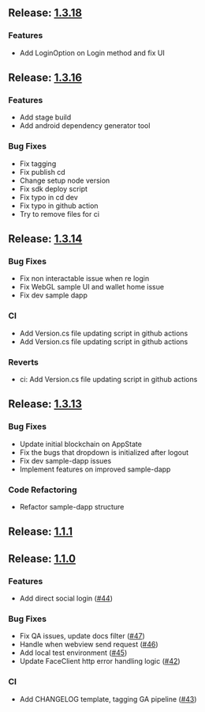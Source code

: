 
<a name="1.3.18"></a>
## Release: [1.3.18](https://github.com/HAECHI-LABS/core/releases/tag/1.3.18)
### Features
- Add LoginOption on Login method and fix UI


<a name="1.3.16"></a>
## Release: [1.3.16](https://github.com/HAECHI-LABS/core/releases/tag/1.3.16)
### Features
- Add stage build
- Add android dependency generator tool

### Bug Fixes
- Fix tagging
- Fix publish cd
- Change setup node version
- Fix sdk deploy script
- Fix typo in cd dev
- Fix typo in github action
- Try to remove files for ci


<a name="1.3.14"></a>
## Release: [1.3.14](https://github.com/HAECHI-LABS/core/releases/tag/1.3.14)
### Bug Fixes
- Fix non interactable issue when re login
- Fix WebGL sample UI and wallet home issue
- Fix dev sample dapp

### CI
- Add Version.cs file updating script in github actions
- Add Version.cs file updating script in github actions

### Reverts
- ci: Add Version.cs file updating script in github actions


<a name="1.3.13"></a>
## Release: [1.3.13](https://github.com/HAECHI-LABS/core/releases/tag/1.3.13)
### Bug Fixes
- Update initial blockchain on AppState
- Fix the bugs that dropdown is initialized after logout
- Fix dev sample-dapp issues
- Implement features on improved sample-dapp

### Code Refactoring
- Refactor sample-dapp structure


<a name="1.1.1"></a>
## Release: [1.1.1](https://github.com/HAECHI-LABS/core/releases/tag/1.1.1)

<a name="1.1.0"></a>
## Release: [1.1.0](https://github.com/HAECHI-LABS/core/releases/tag/1.1.0)
### Features
- Add direct social login ([#44](https://github.com/HAECHI-LABS/core/issues/44))

### Bug Fixes
- Fix QA issues, update docs filter ([#47](https://github.com/HAECHI-LABS/core/issues/47))
- Handle when webview send request ([#46](https://github.com/HAECHI-LABS/core/issues/46))
- Add local test environment ([#45](https://github.com/HAECHI-LABS/core/issues/45))
- Update FaceClient http error handling logic ([#42](https://github.com/HAECHI-LABS/core/issues/42))

### CI
- Add CHANGELOG template, tagging GA pipeline ([#43](https://github.com/HAECHI-LABS/core/issues/43))

